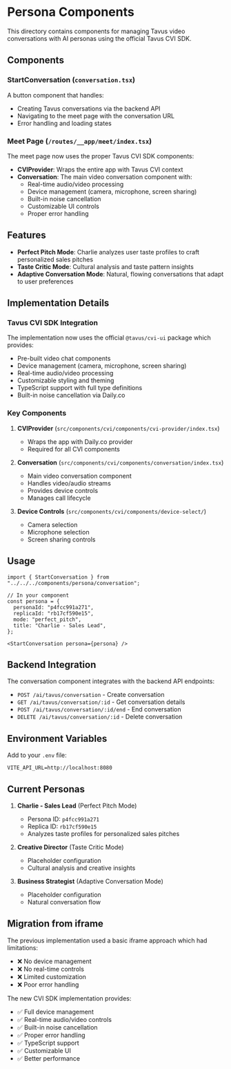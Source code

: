 # Persona Components

This directory contains components for managing Tavus video conversations with AI personas using the official Tavus CVI SDK.

## Components

### StartConversation (`conversation.tsx`)

A button component that handles:

- Creating Tavus conversations via the backend API
- Navigating to the meet page with the conversation URL
- Error handling and loading states

### Meet Page (`/routes/__app/meet/index.tsx`)

The meet page now uses the proper Tavus CVI SDK components:

- **CVIProvider**: Wraps the entire app with Tavus CVI context
- **Conversation**: The main video conversation component with:
  - Real-time audio/video processing
  - Device management (camera, microphone, screen sharing)
  - Built-in noise cancellation
  - Customizable UI controls
  - Proper error handling

## Features

- **Perfect Pitch Mode**: Charlie analyzes user taste profiles to craft personalized sales pitches
- **Taste Critic Mode**: Cultural analysis and taste pattern insights
- **Adaptive Conversation Mode**: Natural, flowing conversations that adapt to user preferences

## Implementation Details

### Tavus CVI SDK Integration

The implementation now uses the official `@tavus/cvi-ui` package which provides:

- Pre-built video chat components
- Device management (camera, microphone, screen sharing)
- Real-time audio/video processing
- Customizable styling and theming
- TypeScript support with full type definitions
- Built-in noise cancellation via Daily.co

### Key Components

1. **CVIProvider** (`src/components/cvi/components/cvi-provider/index.tsx`)
   - Wraps the app with Daily.co provider
   - Required for all CVI components

2. **Conversation** (`src/components/cvi/components/conversation/index.tsx`)
   - Main video conversation component
   - Handles video/audio streams
   - Provides device controls
   - Manages call lifecycle

3. **Device Controls** (`src/components/cvi/components/device-select/`)
   - Camera selection
   - Microphone selection
   - Screen sharing controls

## Usage

```tsx
import { StartConversation } from "../../../components/persona/conversation";

// In your component
const persona = {
  personaId: "p4fcc991a271",
  replicaId: "rb17cf590e15",
  mode: "perfect_pitch",
  title: "Charlie - Sales Lead",
};

<StartConversation persona={persona} />
```

## Backend Integration

The conversation component integrates with the backend API endpoints:

- `POST /ai/tavus/conversation` - Create conversation
- `GET /ai/tavus/conversation/:id` - Get conversation details
- `POST /ai/tavus/conversation/:id/end` - End conversation
- `DELETE /ai/tavus/conversation/:id` - Delete conversation

## Environment Variables

Add to your `.env` file:

```
VITE_API_URL=http://localhost:8080
```

## Current Personas

1. **Charlie - Sales Lead** (Perfect Pitch Mode)
   - Persona ID: `p4fcc991a271`
   - Replica ID: `rb17cf590e15`
   - Analyzes taste profiles for personalized sales pitches

2. **Creative Director** (Taste Critic Mode)
   - Placeholder configuration
   - Cultural analysis and creative insights

3. **Business Strategist** (Adaptive Conversation Mode)
   - Placeholder configuration
   - Natural conversation flow

## Migration from iframe

The previous implementation used a basic iframe approach which had limitations:

- ❌ No device management
- ❌ No real-time controls
- ❌ Limited customization
- ❌ Poor error handling

The new CVI SDK implementation provides:

- ✅ Full device management
- ✅ Real-time audio/video controls
- ✅ Built-in noise cancellation
- ✅ Proper error handling
- ✅ TypeScript support
- ✅ Customizable UI
- ✅ Better performance 